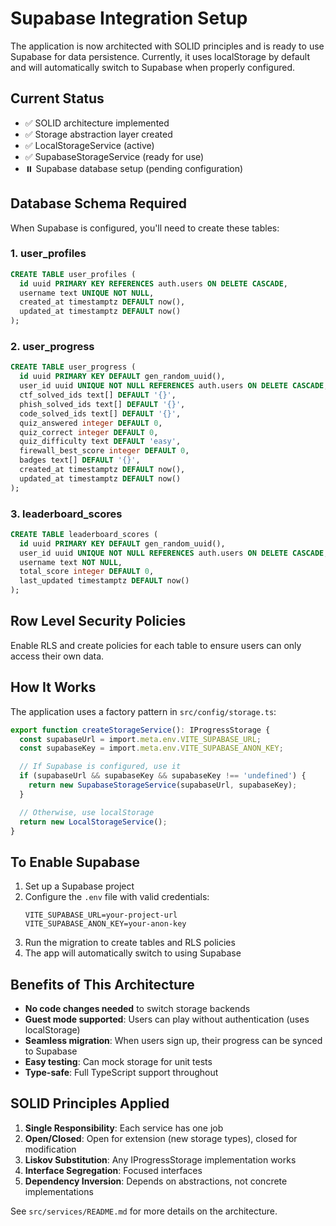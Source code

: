 # Supabase Integration Setup

The application is now architected with SOLID principles and is ready to use Supabase for data persistence. Currently, it uses localStorage by default and will automatically switch to Supabase when properly configured.

## Current Status

- ✅ SOLID architecture implemented
- ✅ Storage abstraction layer created
- ✅ LocalStorageService (active)
- ✅ SupabaseStorageService (ready for use)
- ⏸️ Supabase database setup (pending configuration)

## Database Schema Required

When Supabase is configured, you'll need to create these tables:

### 1. user_profiles
```sql
CREATE TABLE user_profiles (
  id uuid PRIMARY KEY REFERENCES auth.users ON DELETE CASCADE,
  username text UNIQUE NOT NULL,
  created_at timestamptz DEFAULT now(),
  updated_at timestamptz DEFAULT now()
);
```

### 2. user_progress
```sql
CREATE TABLE user_progress (
  id uuid PRIMARY KEY DEFAULT gen_random_uuid(),
  user_id uuid UNIQUE NOT NULL REFERENCES auth.users ON DELETE CASCADE,
  ctf_solved_ids text[] DEFAULT '{}',
  phish_solved_ids text[] DEFAULT '{}',
  code_solved_ids text[] DEFAULT '{}',
  quiz_answered integer DEFAULT 0,
  quiz_correct integer DEFAULT 0,
  quiz_difficulty text DEFAULT 'easy',
  firewall_best_score integer DEFAULT 0,
  badges text[] DEFAULT '{}',
  created_at timestamptz DEFAULT now(),
  updated_at timestamptz DEFAULT now()
);
```

### 3. leaderboard_scores
```sql
CREATE TABLE leaderboard_scores (
  id uuid PRIMARY KEY DEFAULT gen_random_uuid(),
  user_id uuid UNIQUE NOT NULL REFERENCES auth.users ON DELETE CASCADE,
  username text NOT NULL,
  total_score integer DEFAULT 0,
  last_updated timestamptz DEFAULT now()
);
```

## Row Level Security Policies

Enable RLS and create policies for each table to ensure users can only access their own data.

## How It Works

The application uses a factory pattern in `src/config/storage.ts`:

```typescript
export function createStorageService(): IProgressStorage {
  const supabaseUrl = import.meta.env.VITE_SUPABASE_URL;
  const supabaseKey = import.meta.env.VITE_SUPABASE_ANON_KEY;

  // If Supabase is configured, use it
  if (supabaseUrl && supabaseKey && supabaseKey !== 'undefined') {
    return new SupabaseStorageService(supabaseUrl, supabaseKey);
  }

  // Otherwise, use localStorage
  return new LocalStorageService();
}
```

## To Enable Supabase

1. Set up a Supabase project
2. Configure the `.env` file with valid credentials:
   ```
   VITE_SUPABASE_URL=your-project-url
   VITE_SUPABASE_ANON_KEY=your-anon-key
   ```
3. Run the migration to create tables and RLS policies
4. The app will automatically switch to using Supabase

## Benefits of This Architecture

- **No code changes needed** to switch storage backends
- **Guest mode supported**: Users can play without authentication (uses localStorage)
- **Seamless migration**: When users sign up, their progress can be synced to Supabase
- **Easy testing**: Can mock storage for unit tests
- **Type-safe**: Full TypeScript support throughout

## SOLID Principles Applied

1. **Single Responsibility**: Each service has one job
2. **Open/Closed**: Open for extension (new storage types), closed for modification
3. **Liskov Substitution**: Any IProgressStorage implementation works
4. **Interface Segregation**: Focused interfaces
5. **Dependency Inversion**: Depends on abstractions, not concrete implementations

See `src/services/README.md` for more details on the architecture.
